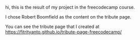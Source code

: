 hi, this is the result of my project in the freecodecamp course.

I chose Robert Boomfield as the content on the tribute page.

You can see the tribute page that I created at https://fitrityanto.github.io/tribute-page-freecodecamp/